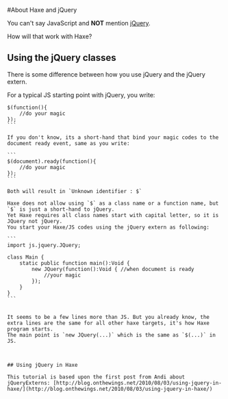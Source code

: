 #About Haxe and jQuery

You can't say JavaScript and **NOT** mention [jQuery](http://jquery.com/).

How will that work with Haxe?

<!--
Okay here it gets difficult, so if you don't want to be confused, press [here to jump to the difference](#jquery)

----

## It's complicated

The jQuery externs are embedded into the Haxe compiler .
Nothing to do here, you would think

	http://api.haxe.org/js/JQuery.html

But it's based upon the jQuery version 1.6.4 and incomplete.


That ticked off Andi Li and he wrote the jQuery externs who are up-to-date with the jQuery version 1.11.3 / 2.1.4. Requires Haxe 3.1.0+.

	https://github.com/andyli/jQueryExternForHaxe



But something changed: Andy started working for the HaxeFoundation.
And his work on the jQueryExterns are joined into the compiler.
I can't find out when will happen, but it will ... Starting from Haxe 3.3.+


Till that time I will be talking about the jQueryExtern till something changes

----
-->

<a name="jquery"></a>
## Using the jQuery classes

There is some difference between how you use jQuery and the jQuery extern.

For a typical JS starting point with jQuery, you write:

````
$(function(){
    //do your magic
});
```

If you don't know, its a short-hand that bind your magic codes to the document ready event, same as you write:

```
$(document).ready(function(){
    //do your magic
});
```

Both will result in `Unknown identifier : $`

Haxe does not allow using `$` as a class name or a function name, but `$` is just a short-hand to jQuery.
Yet Haxe requires all class names start with capital letter, so it is JQuery not jQuery.
You start your Haxe/JS codes using the jQuery extern as following:

```
import js.jquery.JQuery;

class Main {
    static public function main():Void {
        new JQuery(function():Void { //when document is ready
            //your magic
        });
    }
}
```


It seems to be a few lines more than JS. But you already know, the extra lines are the same for all other haxe targets, it's how Haxe program starts.
The main point is `new JQuery(...)` which is the same as `$(...)` in JS.



## Using jQuery in Haxe

This tutorial is based upon the first post from Andi about jQueryExterns: [http://blog.onthewings.net/2010/08/03/using-jquery-in-haxe/](http://blog.onthewings.net/2010/08/03/using-jquery-in-haxe/)

